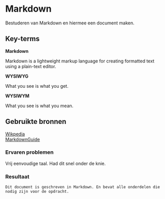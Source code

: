 # Markdown
Bestuderen van Markdown en hiermee een document maken.

## Key-terms
**Markdown**

Markdown is a lightweight markup language for creating formatted text using a plain-text editor. 

**WYSIWYG**

What you see is what you get.

**WYSIWYM**

What you see is what you mean.

## Gebruikte bronnen
[Wikpedia](https://Wikipedia.org)  
[MarkdownGuide](https://markdownguide.org)

### Ervaren problemen
Vrij eenvoudige taal. Had dit snel onder de knie.

### Resultaat
    Dit document is geschreven in Markdown. En bevat alle onderdelen die nodig zijn voor de opdracht.
